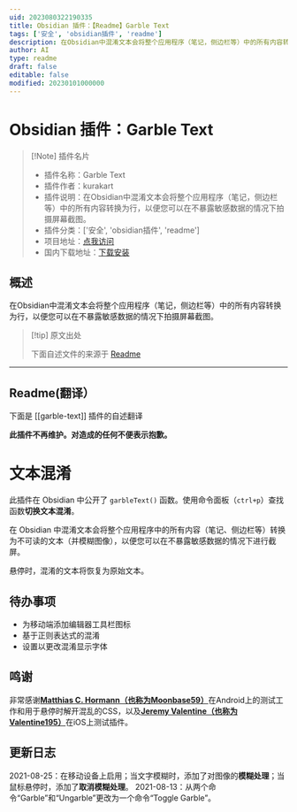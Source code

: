 ```yaml
---
uid: 2023080322190335
title: Obsidian 插件：【Readme】Garble Text
tags: ['安全', 'obsidian插件', 'readme']
description: 在Obsidian中混淆文本会将整个应用程序（笔记，侧边栏等）中的所有内容转换为行，以便您可以在不暴露敏感数据的情况下拍摄屏幕截图。
author: AI
type: readme
draft: false
editable: false
modified: 20230101000000
---
```


# Obsidian 插件：Garble Text

> [!Note] 插件名片
> - 插件名称：Garble Text
> - 插件作者：kurakart
> - 插件说明：在Obsidian中混淆文本会将整个应用程序（笔记，侧边栏等）中的所有内容转换为行，以便您可以在不暴露敏感数据的情况下拍摄屏幕截图。
> - 插件分类：['安全', 'obsidian插件', 'readme']
> - 项目地址：[点我访问](https://github.com/kurakart/garble-text)
> - 国内下载地址：[下载安装](https://pkmer.cn/products/plugin/pluginMarket/?garble-text)

## 概述

在Obsidian中混淆文本会将整个应用程序（笔记，侧边栏等）中的所有内容转换为行，以便您可以在不暴露敏感数据的情况下拍摄屏幕截图。



> [!tip] 原文出处
> 
>下面自述文件的来源于 [Readme](https://ghproxy.net/https://raw.githubusercontent.com/kurakart/garble-text/master/README.md)
> 

---

## Readme(翻译）

下面是 [[garble-text]] 插件的自述翻译


**此插件不再维护。对造成的任何不便表示抱歉。**
# 文本混淆

此插件在 Obsidian 中公开了 `garbleText()` 函数。使用命令面板（`ctrl+p`）查找函数**切换文本混淆**。

在 Obsidian 中混淆文本会将整个应用程序中的所有内容（笔记、侧边栏等）转换为不可读的文本（并模糊图像），以便您可以在不暴露敏感数据的情况下进行截屏。

悬停时，混淆的文本将恢复为原始文本。

## 待办事项

- 为移动端添加编辑器工具栏图标
- 基于正则表达式的混淆
- 设置以更改混淆显示字体

## 鸣谢

非常感谢[**Matthias C. Hormann（也称为Moonbase59）**](https://github.com/Moonbase59)在Android上的测试工作和用于悬停时解开混乱的CSS，以及[**Jeremy Valentine（也称为Valentine195）**](https://github.com/valentine195)在iOS上测试插件。

## 更新日志

2021-08-25：在移动设备上启用；当文字模糊时，添加了对图像的**模糊处理**；当鼠标悬停时，添加了**取消模糊处理**。
2021-08-13：从两个命令“Garble”和“Ungarble”更改为一个命令“Toggle Garble”。



